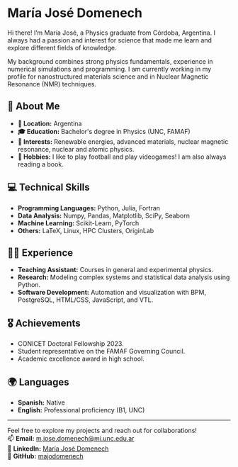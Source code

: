 # María José Domenech

Hi there! I’m María José, a Physics graduate from Córdoba, Argentina. 
I always had a passion and interest for science that made me learn and explore different fields of knowledge.

My background combines strong physics fundamentals, experience in numerical simulations and programming. 
I am currently working in my profile for nanostructured materials science and in Nuclear Magnetic Resonance (NMR) techniques.

## 🌟 About Me
- **📍 Location:** Argentina  
- **🎓 Education:** Bachelor's degree in Physics (UNC, FAMAF)  
- **🎯 Interests:** Renewable energies, advanced materials, nuclear magnetic resonance, nuclear and atomic physics.
- **💬 Hobbies:** I like to play football and play videogames! I am also always reading a book.
  
## 💻 Technical Skills
- **Programming Languages:** Python, Julia, Fortran  
- **Data Analysis:** Numpy, Pandas, Matplotlib, SciPy, Seaborn  
- **Machine Learning:** Scikit-Learn, PyTorch  
- **Others:** LaTeX, Linux, HPC Clusters, OriginLab  

## 👩‍🏫 Experience
- **Teaching Assistant:** Courses in general and experimental physics.  
- **Research:** Modeling complex systems and statistical data analysis using Python.  
- **Software Development:** Automation and visualization with BPM, PostgreSQL, HTML/CSS, JavaScript, and VTL.  

## 🎖 Achievements
- CONICET Doctoral Fellowship 2023.  
- Student representative on the FAMAF Governing Council.  
- Academic excellence award in high school.  

## 🌍 Languages
- **Spanish:** Native  
- **English:** Professional proficiency (B1, UNC)

---

Feel free to explore my projects and reach out for collaborations!  
📫 **Email:** [m.jose.domenech@mi.unc.edu.ar](mailto:m.jose.domenech@mi.unc.edu.ar)  
🔗 **LinkedIn:** [María José Domenech](https://www.linkedin.com/in/mar%C3%ADa-jos%C3%A9-domenech-34bb16239/)  
🔗 **GitHub:** [majodomenech](https://github.com/majodomenech)


